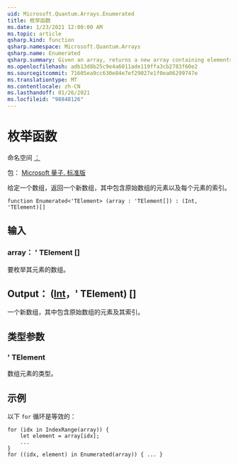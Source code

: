 ```yaml
---
uid: Microsoft.Quantum.Arrays.Enumerated
title: 枚举函数
ms.date: 1/23/2021 12:00:00 AM
ms.topic: article
qsharp.kind: function
qsharp.namespace: Microsoft.Quantum.Arrays
qsharp.name: Enumerated
qsharp.summary: Given an array, returns a new array containing elements of the original array along with the indices of each element.
ms.openlocfilehash: adb13d8b25c9e4a6011ade119ffa3cb2783f60e2
ms.sourcegitcommit: 71605ea9cc630e84e7ef29027e1f0ea06299747e
ms.translationtype: MT
ms.contentlocale: zh-CN
ms.lasthandoff: 01/26/2021
ms.locfileid: "98848126"
---
```

# <a name="enumerated-function"></a>枚举函数

命名空间 [：](xref:Microsoft.Quantum.Arrays)

包： [Microsoft 量子. 标准版](https://nuget.org/packages/Microsoft.Quantum.Standard)


给定一个数组，返回一个新数组，其中包含原始数组的元素以及每个元素的索引。

```qsharp
function Enumerated<'TElement> (array : 'TElement[]) : (Int, 'TElement)[]
```


## <a name="input"></a>输入

### <a name="array--telement"></a>array： ' TElement []

要枚举其元素的数组。



## <a name="output--inttelement"></a>Output： ([Int](xref:microsoft.quantum.lang-ref.int)，' TElement) []

一个新数组，其中包含原始数组的元素及其索引。

## <a name="type-parameters"></a>类型参数

### <a name="telement"></a>' TElement

数组元素的类型。

## <a name="example"></a>示例

以下 `for` 循环是等效的：

```qsharp
for (idx in IndexRange(array)) {
    let element = array[idx];
    ...
}
for ((idx, element) in Enumerated(array)) { ... }
```